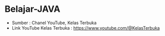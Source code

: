 # Belajar-JAVA
- Sumber : Chanel YouTube, Kelas Terbuka 
- Link YouTube Kelas Terbuka : https://www.youtube.com/@KelasTerbuka
